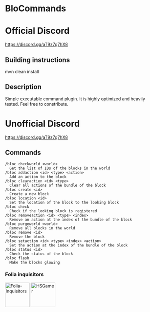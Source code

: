 # BloCommands

# Official Discord 

https://discord.gg/aT9z7q7hX8

## Building instructions

mvn clean install
 
## Description

Simple executable command plugin. It is highly optimized and heavily tested. Feel free to constribute.

# Unofficial Discord 

https://discord.gg/aT9z7q7hX8

## Commands
```
/bloc checkworld <world>
  Get the list of IDs of the blocks in the world
/bloc addaction <id> <type> <action>
  Add an action to the block
/bloc clearaction <id> <type>
  Clear all actions of the bundle of the block
/bloc create <id>
  Create a new block
/bloc location <id>
  Set the location of the block to the looking block
/bloc check
  Check if the looking block is registered
/bloc removeaction <id> <type> <index>
  Remove an action at the index of the bundle of the block
/bloc purgeworld <world>
  Remove all blocks in the world
/bloc remove <id>
  Remove the block
/bloc setaction <id> <type> <index> <action>
  Set the action at the index of the bundle of the block
/bloc status <id>
  Check the status of the block
/bloc flash
  Make the blocks glowing
```

### Folia inquisitors

[<img src="https://github.com/Folia-Inquisitors.png" width=80 alt="Folia-Inquisitors">](https://github.com/orgs/Folia-Inquisitors/repositories)
[<img src="https://github.com/HSGamer.png" width=80 alt="HSGamer">](https://github.com/HSGamer)
